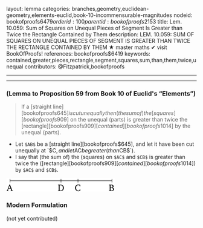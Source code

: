 layout: lemma
categories: branches,geometry,euclidean-geometry,elements-euclid,book-10-incommensurable-magnitudes
nodeid: bookofproofs$6479
orderid: 100
parentid: bookofproofs$2153
title: Lem. 10.059: Sum of Squares on Unequal Pieces of Segment Is Greater than Twice the Rectangle Contained by Them
description: LEM. 10.059: SUM OF SQUARES ON UNEQUAL PIECES OF SEGMENT IS GREATER THAN TWICE THE RECTANGLE CONTAINED BY THEM &#9733; master maths &#10004; visit BookOfProofs!
references: bookofproofs$6419
keywords: contained,greater,pieces,rectangle,segment,squares,sum,than,them,twice,unequal
contributors: @Fitzpatrick,bookofproofs

---


---

### (Lemma to Proposition 59 from Book 10 of Euclid's “Elements”)

> If a [straight line][bookofproofs$645] is cut unequally then (the sum of) the [squares][bookofproofs$909] on the unequal (parts) is greater than twice the [rectangle][bookofproofs$909] [contained][bookofproofs$1014] by the unequal (parts).
* Let `$AB$` be a [straight line][bookofproofs$645], and let it have been cut unequally at `$C$`, and let `$AC$` be greater (than `$CB$`).
* I say that (the sum of) the (squares) on `$AC$` and `$CB$` is greater than twice the ([rectangle][bookofproofs$909] [contained][bookofproofs$1014]) by `$AC$` and `$CB$`.

![fig059ae](https://github.com/bookofproofs/bookofproofs.github.io/blob/main/_sources/_assets/images/euclid/Book10/fig059ae.png?raw=true)



### Modern Formulation

(not yet contributed)
